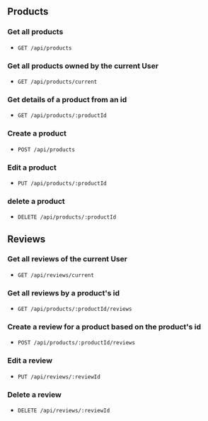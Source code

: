 ## Products

### Get all products
* `GET /api/products`

### Get all products owned by the current User
* `GET /api/products/current`

### Get details of a product from an id
* `GET /api/products/:productId`

### Create a product
* `POST /api/products`

### Edit a product
* `PUT /api/products/:productId`

### delete a product
* `DELETE /api/products/:productId`


## Reviews

### Get all reviews of the current User
* `GET /api/reviews/current`

### Get all reviews by a product's id
* `GET /api/products/:productId/reviews`

### Create a review for a product based on the product's id
* `POST /api/products/:productId/reviews`

### Edit a review
* `PUT /api/reviews/:reviewId`

### Delete a review
* `DELETE /api/reviews/:reviewId`